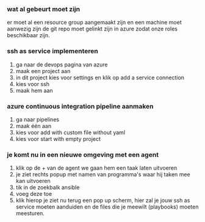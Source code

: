 ### wat al gebeurt moet zijn 
er moet al een resource group aangemaakt zijn en een machine moet aanwezig zijn
de git repo moet gelinkt zijn in azure zodat onze roles beschikbaar zijn.

### ssh as service implementeren
1) ga naar de devops pagina van azure
2) maak een project aan
3) in dit project kies voor settings en klik op add a service connection
4) kies voor ssh
5) maak hem aan

### azure continuous integration pipeline aanmaken
1) ga naar pipelines
2) maak één aan
3) kies voor add with custom file without yaml
4) kies voor start with empty project

### je komt nu in een nieuwe omgeving met een agent
1) klik op de + van de agent we gaan hem een taak laten uitvoeren
2) je ziet rechts popup met namen van programma's waar hij taken mee kan uitvoeren
3) tik in de zoekbalk ansible
4) voeg deze toe 
5) klik hierop je ziet nu terug een pop up scherm, hier zal je jouw ssh as service moeten aanduiden en de files die je meewilt (playbooks) moeten meesturen.